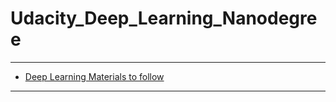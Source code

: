 # Udacity_Deep_Learning_Nanodegree

****

- [Deep Learning Materials to follow](https://github.com/Yousuf28/Deep_Learning_Materials)

****
